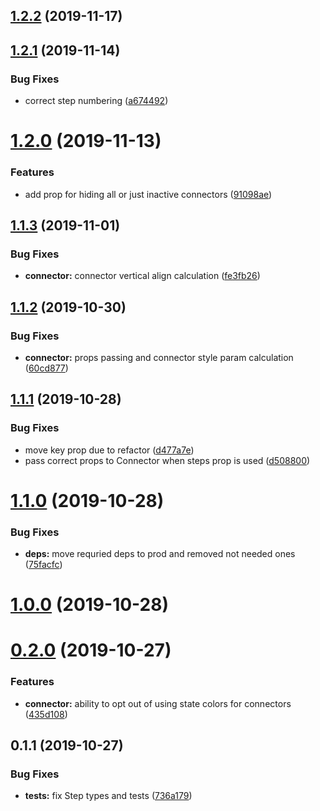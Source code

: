 <a name="1.2.2"></a>
## [1.2.2](https://github.com/M0kY/react-form-stepper/compare/v1.2.1...v1.2.2) (2019-11-17)



<a name="1.2.1"></a>
## [1.2.1](https://github.com/M0kY/react-form-stepper/compare/v1.2.0...v1.2.1) (2019-11-14)


### Bug Fixes

* correct step numbering ([a674492](https://github.com/M0kY/react-form-stepper/commit/a674492))



<a name="1.2.0"></a>
# [1.2.0](https://github.com/M0kY/react-form-stepper/compare/v1.1.3...v1.2.0) (2019-11-13)


### Features

* add prop for hiding all or just inactive connectors ([91098ae](https://github.com/M0kY/react-form-stepper/commit/91098ae))



<a name="1.1.3"></a>
## [1.1.3](https://github.com/M0kY/react-form-stepper/compare/v1.1.2...v1.1.3) (2019-11-01)


### Bug Fixes

* **connector:** connector vertical align calculation ([fe3fb26](https://github.com/M0kY/react-form-stepper/commit/fe3fb26))



<a name="1.1.2"></a>
## [1.1.2](https://github.com/M0kY/react-form-stepper/compare/v1.1.1...v1.1.2) (2019-10-30)


### Bug Fixes

* **connector:** props passing and connector style param calculation ([60cd877](https://github.com/M0kY/react-form-stepper/commit/60cd877))



<a name="1.1.1"></a>
## [1.1.1](https://github.com/M0kY/react-form-stepper/compare/v1.1.0...v1.1.1) (2019-10-28)


### Bug Fixes

* move key prop due to refactor ([d477a7e](https://github.com/M0kY/react-form-stepper/commit/d477a7e))
* pass correct props to Connector when steps prop is used ([d508800](https://github.com/M0kY/react-form-stepper/commit/d508800))



<a name="1.1.0"></a>
# [1.1.0](https://github.com/M0kY/react-form-stepper/compare/v1.0.0...v1.1.0) (2019-10-28)


### Bug Fixes

* **deps:** move requried deps to prod and removed not needed ones ([75facfc](https://github.com/M0kY/react-form-stepper/commit/75facfc))



<a name="1.0.0"></a>
# [1.0.0](https://github.com/M0kY/react-form-stepper/compare/v0.2.0...v1.0.0) (2019-10-28)



<a name="0.2.0"></a>
# [0.2.0](https://github.com/M0kY/react-form-stepper/compare/v0.1.1...v0.2.0) (2019-10-27)


### Features

* **connector:** ability to opt out of using state colors for connectors ([435d108](https://github.com/M0kY/react-form-stepper/commit/435d108))



<a name="0.1.1"></a>
## 0.1.1 (2019-10-27)


### Bug Fixes

* **tests:** fix Step types and tests ([736a179](https://github.com/M0kY/react-form-stepper/commit/736a179))



